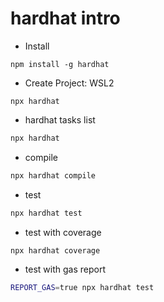 # hardhat intro

- Install
```shell
npm install -g hardhat
```
- Create Project: WSL2
```shell
npx hardhat 
```

- hardhat tasks list

```sh
npx hardhat
```

- compile

```sh
npx hardhat compile
```

- test 

```sh
npx hardhat test
```

- test with coverage

```sh
npx hardhat coverage
```
- test with  gas report

```sh
REPORT_GAS=true npx hardhat test
```
  






